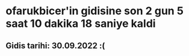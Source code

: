 # ofarukbicer'in gidisine son 2 gun 5 saat 10 dakika 18 saniye kaldi

## Gidis tarihi: 30.09.2022 :(